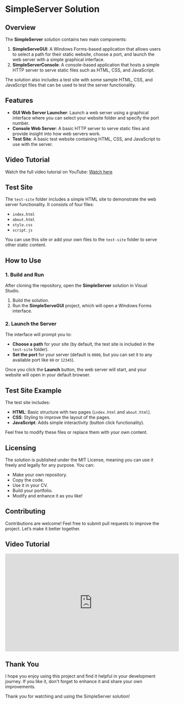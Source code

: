 # SimpleServer Solution

## Overview
The **SimpleServer** solution contains two main components:
1. **SimpleServeGUI**: A Windows Forms-based application that allows users to select a path for their static website, choose a port, and launch the web server with a simple graphical interface.
2. **SimpleServerConsole**: A console-based application that hosts a simple HTTP server to serve static files such as HTML, CSS, and JavaScript.

The solution also includes a test site with some sample HTML, CSS, and JavaScript files that can be used to test the server functionality.

## Features
- **GUI Web Server Launcher**: Launch a web server using a graphical interface where you can select your website folder and specify the port number.
- **Console Web Server**: A basic HTTP server to serve static files and provide insight into how web servers work.
- **Test Site**: A basic test website containing HTML, CSS, and JavaScript to use with the server.

## Video Tutorial

Watch the full video tutorial on YouTube:
[Watch here](https://www.youtube.com/watch?v=ZeRkgOmsmlE)



## Test Site
The `test-site` folder includes a simple HTML site to demonstrate the web server functionality. It consists of four files:
- `index.html`
- `about.html`
- `style.css`
- `script.js`

You can use this site or add your own files to the `test-site` folder to serve other static content.

## How to Use
### 1. Build and Run
After cloning the repository, open the **SimpleServer** solution in Visual Studio.

1. Build the solution.
2. Run the **SimpleServeGUI** project, which will open a Windows Forms interface.

### 2. Launch the Server
The interface will prompt you to:
- **Choose a path** for your site (by default, the test site is included in the `test-site` folder).
- **Set the port** for your server (default is `8080`, but you can set it to any available port like `80` or `12345`).

Once you click the **Launch** button, the web server will start, and your website will open in your default browser.

## Test Site Example
The test site includes:
- **HTML**: Basic structure with two pages (`index.html` and `about.html`).
- **CSS**: Styling to improve the layout of the pages.
- **JavaScript**: Adds simple interactivity (button click functionality).

Feel free to modify these files or replace them with your own content.

## Licensing
The solution is published under the MIT License, meaning you can use it freely and legally for any purpose. You can:
- Make your own repository.
- Copy the code.
- Use it in your CV.
- Build your portfolio.
- Modify and enhance it as you like!

## Contributing
Contributions are welcome! Feel free to submit pull requests to improve the project. Let’s make it better together.

## Video Tutorial

<iframe width="560" height="315" src="https://www.youtube.com/embed/ZeRkgOmsmlE" frameborder="0" allow="accelerometer; autoplay; clipboard-write; encrypted-media; gyroscope; picture-in-picture" allowfullscreen></iframe>


## Thank You
I hope you enjoy using this project and find it helpful in your development journey. If you like it, don't forget to enhance it and share your own improvements.

Thank you for watching and using the SimpleServer solution!
